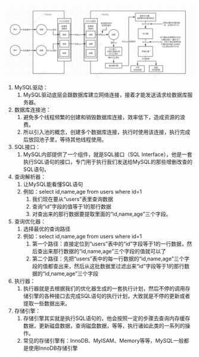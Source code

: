 ![MySQL架构设计](1-MySQL架构设计.assets/MySQL架构设计.png)

1. MySQL驱动：
   1. MySQL驱动底层会跟数据库建立网络连接，接着才能发送请求给数据库服务器。
2. 数据库连接池：
   1. 避免多个线程频繁的创建和销毁数据库连接，效率低下，造成资源的浪费。
   2. 所以引入池的概念，创建多个数据库连接，执行时使用该连接，执行完成后放回池子里，等待其他线程使用。
3. SQL接口：
   1. MySQL内部提供了一个组件，就是SQL接口（SQL Interface），他是一套执行SQL语句的接口，专门用于执行我们发送给MySQL的那些增删改查的SQL语句。
4. 查询解析器：
   1. 让MySQL能看懂SQL语句
   2. 例如：select id,name,age from users where id=1
      1. 我们现在要从“users”表里查询数据
      2. 查询“id”字段的值等于1的那行数据
      3. 对查出来的那行数据要提取里面的“id,name,age”三个字段。
5. 查询优化器：
   1. 选择最优的查询路径
   2. 例如：select id,name,age from users where id=1
      1. 第一个路径：直接定位到“users”表中的“id”字段等于1的一行数据，然后查出来那行数据的“id,name,age”三个字段的值就可以了
      2. 第二个路径：先把“users”表中的每一行数据的“id,name,age”三个字段的值都查出来，然后从这批数据里过滤出来“id”字段等于1的那行数据的“id,name,age”三个字段
6. 执行器：
   1. 执行器就是去根据我们的优化器生成的一套执行计划，然后不停的调用存储引擎的各种接口去完成SQL语句的执行计划，大致就是不停的更新或者提取一些数据出来。
7. 存储引擎：
   1. 存储引擎其实就是执行SQL语句的，他会按照一定的步骤去查询内存缓存数据，更新磁盘数据，查询磁盘数据，等等，执行诸如此类的一系列的操作。
   2. 常见的存储引擎有：InnoDB、MyISAM、Memory等等，MySQL一般都是使用InnoDB存储引擎